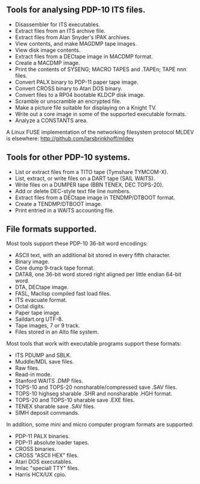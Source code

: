 ## Tools for analysing PDP-10 ITS files.

- Disassembler for ITS executables.
- Extract files from an ITS archive file.
- Extract files from Alan Snyder's IPAK archives.
- View contents, and make MAGDMP tape images.
- View disk image contents.
- Extract files from a DECtape image in MACDMP format.
- Create a MACDMP image.
- Print the contents of SYSENG; MACRO TAPES and .TAPEn; TAPE nnn files.
- Convert PALX binary to PDP-11 paper tape image.
- Convert CROSS binary to Atari DOS binary.
- Convert files to a RP04 bootable KLDCP disk image.
- Scramble or unscramble an encrypted file.
- Make a picture file suitable for displaying on a Knight TV.
- Write out a core image in some of the supported executable formats.
- Analyze a CONSTANTS area.

A Linux FUSE implementation of the networking filesystem protocol MLDEV
is elsewhere: http://github.com/larsbrinkhoff/mldev

## Tools for other PDP-10 systems.

- List or extract files from a TITO tape (Tymshare TYMCOM-X).
- List, extract, or write files on a DART tape (SAIL WAITS).
- Write files on a DUMPER tape (BBN TENEX, DEC TOPS-20).
- Add or delete DEC-style text file line numbers.
- Extract files from a DECtape image in TENDMP/DTBOOT format.
- Create a TENDMP/DTBOOT image.
- Print entried in a WAITS accounting file.

## File formats supported.

Most tools support these PDP-10 36-bit word encodings:

- ASCII text, with an additional bit stored in every fifth character.
- Binary image.
- Core dump 9-track tape format.
- DATA8, one 36-bit word stored right aligned per little endian 64-bit word.
- DTA, DECtape image.
- FASL, Maclisp compiled fast load files.
- ITS evacuate format.
- Octal digits.
- Paper tape image.
- Saildart.org UTF-8.
- Tape images, 7 or 9 track.
- Files stored in an Alto file system.

Most tools that work with executable programs support these formats:

- ITS PDUMP and SBLK.
- Muddle/MDL save files.
- Raw files.
- Read-in mode.
- Stanford WAITS .DMP files.
- TOPS-10 and TOPS-20 nonsharable/compressed save .SAV files.
- TOPS-10 highseg sharable .SHR and nonsharable .HGH format.
- TOPS-20 and TOPS-10 sharable save .EXE files.
- TENEX sharable save .SAV files.
- SIMH deposit commands.

In addition, some mini and micro computer program formats are supported:

- PDP-11 PALX binaries.
- PDP-11 absolute loader tapes.
- CROSS binaries.
- CROSS "ASCII HEX" files.
- Atari DOS executables.
- Imlac "speciall TTY" files.
- Harris HCX/UX cpio.
